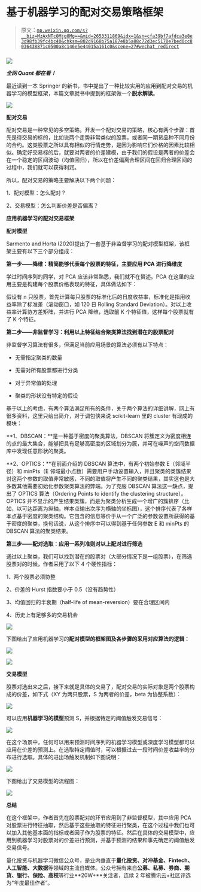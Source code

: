 # 基于机器学习的配对交易策略框架

> 原文：[`mp.weixin.qq.com/s?__biz=MzAxNTc0Mjg0Mg==&mid=2653311869&idx=1&sn=cfa39bf7afdca3e8e3d98fb39fc4bc40&chksm=802d9168b75a187e8b5a88c72d3ec5170e7bed0cc8036438871c0500a8c146e5e44015a161c0&scene=27#wechat_redirect`](http://mp.weixin.qq.com/s?__biz=MzAxNTc0Mjg0Mg==&mid=2653311869&idx=1&sn=cfa39bf7afdca3e8e3d98fb39fc4bc40&chksm=802d9168b75a187e8b5a88c72d3ec5170e7bed0cc8036438871c0500a8c146e5e44015a161c0&scene=27#wechat_redirect)

### 

![](img/5f7e444cbd0879522a8a640b9a701dd5.png)

***全网 Quant 都在看！***

最近读到一本 Springer 的新书，书中提出了一种比较实用的应用到配对交易的机器学习的模型框架，本篇文章就书中提到的框架做一个**脱水解读**。

![](img/affae02f7dd6e2d43c81ac75eb886324.png)

**配对交易**

配对交易是一种常见的多空策略。开发一个配对交易的策略，核心有两个步骤：首先是待交易的标的，比如说两个走势非常类似的股票，或者同一期货品种不同月份的合约。这类股票之所以具有相似的行情走势，是因为影响它们价格的因素比较相似。确定好交易标的后，就要对两者的价差建模，由于我们的假设是两者的价差会在一个稳定的区间波动（均值回归），所以在价差偏离合理区间在回归合理区间的过程中，我们就可以获得利润。

所以，配对交易的策略主要解决以下两个问题：

1、配对模型：怎么配对？

2、交易模型：怎么判断价差是否偏离？

**应用机器学习的配对交易框架**

**配对模型**

Sarmento and Horta (2020)提出了一套基于非监督学习的配对模型框架，该框架主要有以下三个部分组成：

**第一步——降维：精简能够代表每个股票的特征，主要应用 PCA 进行降维度**

学过时间序列的同学，对 PCA 应该非常熟悉，我们就不在赘述。PCA 在这里的应用主要是构建每个股票价格表现的特征，具体做法如下：

假设有 n 只股票，首先计算每只股票的标准化后的日度收益率，标准化是指用收益率除了标准差（滚动窗口，如 120 日 Rolling Standard Deviation）。对以上收益率计算协方差矩阵，并进行 PCA 降维，选取前 K 个特征值，这样每个股票就有了 K 个特征。

**第二步——非监督学习：利用以上特征结合聚类算法找到潜在的股票配对**

非监督学习算法有很多，但满足当前应用场景的算法必须有以下特点：

*   无需指定聚类的数量

*   无需对所有股票都进行分类

*   对于异常值的处理

*   聚类的形状没有特定的假设

基于以上的考虑，有两个算法满足所有的条件，关于两个算法的详细讲解，网上有很多资料，这里只给出简介，对于调包侠来说 scikit-learn 里的 cluster 有现成的模块：

**1、DBSCAN：**是一种基于密度的聚类算法，DBSCAN 将簇定义为密度相连的点的最大集合，能够把具有足够高密度的区域划分为簇，并可在噪声的空间数据库中发现任意形状的聚类。

**2、OPTICS：**在前面介绍的 DBSCAN 算法中，有两个初始参数 E（邻域半径）和 minPts（E 邻域最小点数）需要用户手动设置输入，并且聚类的类簇结果对这两个参数的取值非常敏感，不同的取值将产生不同的聚类结果，其实这也是大多数其他需要初始化参数聚类算法的弊端。为了克服 DBSCAN 算法这一缺点，提出了 OPTICS 算法（Ordering Points to identify the clustering structure）。OPTICS 并不显示的产生结果类簇，而是为聚类分析生成一个增广的簇排序（比如，以可达距离为纵轴，样本点输出次序为横轴的坐标图），这个排序代表了各样本点基于密度的聚类结构。它包含的信息等价于从一个广泛的参数设置所获得的基于密度的聚类，换句话说，从这个排序中可以得到基于任何参数 E 和 minPts 的 DBSCAN 算法的聚类结果。

**第三步——配对选取：应用一系列准则对以上配对进行筛选**

通过以上聚类，我们可以找到潜在的股票对（大部分情况下是一组股票），在筛选股票对的时候，作者采用了以下 4 个硬性指标：

1、两个股票必须协整

2、价差的 Hurst 指数要小于 0.5（没有趋势性）

3、均值回归的半衰期（half-life of mean-reversion）要在合理区间内

4、历史上有足够多的交易机会

![](img/5f633d04de8fb81ffbc5ef28185c951f.png)

下图给出了应用机器学习的**配对模型的框架图及各步骤的采用对应算法的逻辑：**

![](img/7f1aebb832f7850518b5d6436856ae85.png)

![](img/356a2bc95c94213f293370bf8411699e.png)

**交易模型**

股票对选出来之后，接下来就是具体的交易了，配对交易的实际对象是两个股票构成的价差，如下式（XY 为两只股票，S 为两者的价差，beta 为协整系数）：

![](img/cc854e5825b2e484c50dc96b8df661b7.png)

可以应用**机器学习的模型**预测 S，并根据特定的阈值触发交易信号：

![](img/46502b755bdb579995fdbdc6583660b4.png)

在这个场景中，任何可以用来预测时间序列的机器学习模型或深度学习模型都可以应用在价差的预测上。在选取特定阈值时，可以根据过去一段时间价差收益率的分布进行选取。具体的进出场触发机制如下图说明：

![](img/6e8e54a14b766da6dc34812b2980ae4b.png)

下图给出了交易模型的流程图：

![](img/5833ebb9eee0bd6283ff22a30ed4d042.png)

**总结**

在这个框架中，作者首先在股票配对的环节应用到了非监督模型，其中应用 PCA 对股票进行特征抽取，然后基于这些抽取的特征进行聚类，在这个过程中我们也可以加入其他基本面的指标或者因子作为股票的特征。然后在具体的交易模型中，应用到机器学习对股票对的价差进行预测，并基于预测的结果和事先确定的阈值触发交易信号。

量化投资与机器学习微信公众号，是业内垂直于**量化投资、对冲基金、Fintech、人工智能、大数据**等领域的主流自媒体。公众号拥有来自**公募、私募、券商、期货、银行、保险、高校**等行业**20W+**关注者，连续 2 年被腾讯云+社区评选为“年度最佳作者”。